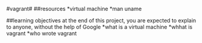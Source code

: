 #vagrant#
##resources
*virtual machine
*man uname

##learning objectives
at the end of this project, you are expected to explain to anyone, without the help of Google
*what is a virtual machine
*whhat is vagrant
*who wrote vagrant
